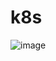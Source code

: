 # k8s

![image](https://user-images.githubusercontent.com/72750543/150910753-895228e0-cc4d-4a54-953b-6d8478cca4be.png)
